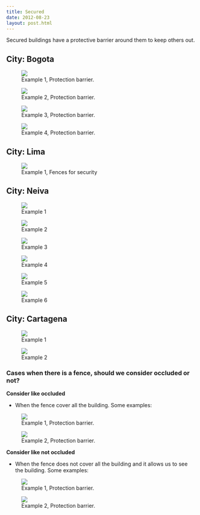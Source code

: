 ```yaml
---
title: Secured
date: 2012-08-23
layout: post.html
---
```

Secured buildings have a protective barrier around them to keep others out.

## City: Bogota

<div class="gallery">
    <figure >
        <a class="modal-btn"><img src="/housing-passports-labeling/assets/graphics/images/building_security/secured_01.jpg"></a>
        <figcaption> Example 1, Protection barrier.</figcaption>
    </figure>
    <figure >
        <a class="modal-btn"><img src="/housing-passports-labeling/assets/graphics/images/building_security/secured_02.jpg"></a>
        <figcaption> Example 2, Protection barrier.</figcaption>
    </figure>
    <figure >
        <a class="modal-btn"><img src="/housing-passports-labeling/assets/graphics/images/building_security/secured_03.jpg"></a>
        <figcaption> Example 3, Protection barrier.</figcaption>
    </figure>
    <figure >
        <a class="modal-btn"><img src="/housing-passports-labeling/assets/graphics/images/building_security/secured_bogota_04.jpg"></a>
        <figcaption> Example 4, Protection barrier.</figcaption>
    </figure>
</div>

## City: Lima

<div class="gallery">
    <figure >
        <a class="modal-btn"><img src="/housing-passports-labeling/assets/graphics/images/building_security/secured_lima_01.png"></a>
        <figcaption> Example 1, Fences for security</figcaption>
    </figure>
</div>

## City: Neiva

<div class="gallery">
    <figure >
        <a class="modal-btn"><img src="/housing-passports-labeling/assets/graphics/images/building_security/secured_neiva_01.png"></a>
        <figcaption> Example 1</figcaption>
    </figure>
    <figure >
        <a class="modal-btn"><img src="/housing-passports-labeling/assets/graphics/images/building_security/secured_neiva_02.png"></a>
        <figcaption> Example 2</figcaption>
    </figure>
    <figure >
        <a class="modal-btn"><img src="/housing-passports-labeling/assets/graphics/images/building_security/secured_neiva_03.png"></a>
        <figcaption> Example 3</figcaption>
    </figure>
    <figure >
        <a class="modal-btn"><img src="/housing-passports-labeling/assets/graphics/images/building_security/secured_neiva_04.png"></a>
        <figcaption> Example 4</figcaption>
    </figure>
    <figure >
        <a class="modal-btn"><img src="/housing-passports-labeling/assets/graphics/images/building_security/secured_neiva_05.png"></a>
        <figcaption> Example 5</figcaption>
    </figure>
    <figure >
        <a class="modal-btn"><img src="/housing-passports-labeling/assets/graphics/images/building_security/secured_neiva_06.png"></a>
        <figcaption> Example 6</figcaption>
    </figure>
</div>

## City: Cartagena

<div class="gallery">
    <figure >
        <a class="modal-btn"><img src="/housing-passports-labeling/assets/graphics/images/building_security/secure_cartagena_01.png"></a>
        <figcaption> Example 1</figcaption>
    </figure>
    <figure >
        <a class="modal-btn"><img src="/housing-passports-labeling/assets/graphics/images/building_security/secure_cartagena_02.png"></a>
        <figcaption> Example 2</figcaption>
    </figure>
</div>

### Cases when there is a fence, should we consider occluded or not?

**Consider like occluded**

- When the fence cover all the building. Some examples:

<div class="gallery">
    <figure >
        <a class="modal-btn"><img src="/housing-passports-labeling/assets/graphics/images/building_security/secured_neiva_01.png"></a>
        <figcaption> Example 1, Protection barrier.</figcaption>
    </figure>
    <figure >
        <a class="modal-btn"><img src="/housing-passports-labeling/assets/graphics/images/building_security/secured_neiva_02.png"></a>
        <figcaption> Example 2, Protection barrier.</figcaption>
    </figure>
</div>

**Consider like not occluded**
- When the fence does not cover all the building and it allows us to see the building. Some examples:

<div class="gallery">
    <figure >
        <a class="modal-btn"><img src="/housing-passports-labeling/assets/graphics/images/building_security/secure_cartagena_neiva_01.png"></a>
        <figcaption> Example 1, Protection barrier.</figcaption>
    </figure>
    <figure >
        <a class="modal-btn"><img src="/housing-passports-labeling/assets/graphics/images/building_security/secure_cartagena_neiva_02.png"></a>
        <figcaption> Example 2, Protection barrier.</figcaption>
    </figure>
</div>